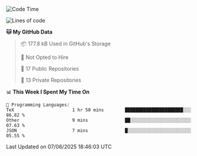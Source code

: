 <!--START_SECTION:waka-->
![Code Time](http://img.shields.io/badge/Code%20Time-1%2C116%20hrs%2012%20mins-blue)

![Lines of code](https://img.shields.io/badge/From%20Hello%20World%20I%27ve%20Written-224.9%20thousand%20lines%20of%20code-blue)

**🐱 My GitHub Data** 

> 📦 177.8 kB Used in GitHub's Storage 
 > 
> 🚫 Not Opted to Hire
 > 
> 📜 17 Public Repositories 
 > 
> 🔑 13 Private Repositories 
 > 
📊 **This Week I Spent My Time On** 

```text
💬 Programming Languages: 
TeX                      1 hr 50 mins        ██████████████████████░░░   86.82 % 
Other                    9 mins              ██░░░░░░░░░░░░░░░░░░░░░░░   07.63 % 
JSON                     7 mins              █░░░░░░░░░░░░░░░░░░░░░░░░   05.55 % 
```


 Last Updated on 07/06/2025 18:46:03 UTC
<!--END_SECTION:waka-->
